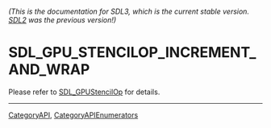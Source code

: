 ###### (This is the documentation for SDL3, which is the current stable version. [SDL2](https://wiki.libsdl.org/SDL2/) was the previous version!)
# SDL_GPU_STENCILOP_INCREMENT_AND_WRAP

Please refer to [SDL_GPUStencilOp](SDL_GPUStencilOp) for details.

----
[CategoryAPI](CategoryAPI), [CategoryAPIEnumerators](CategoryAPIEnumerators)

